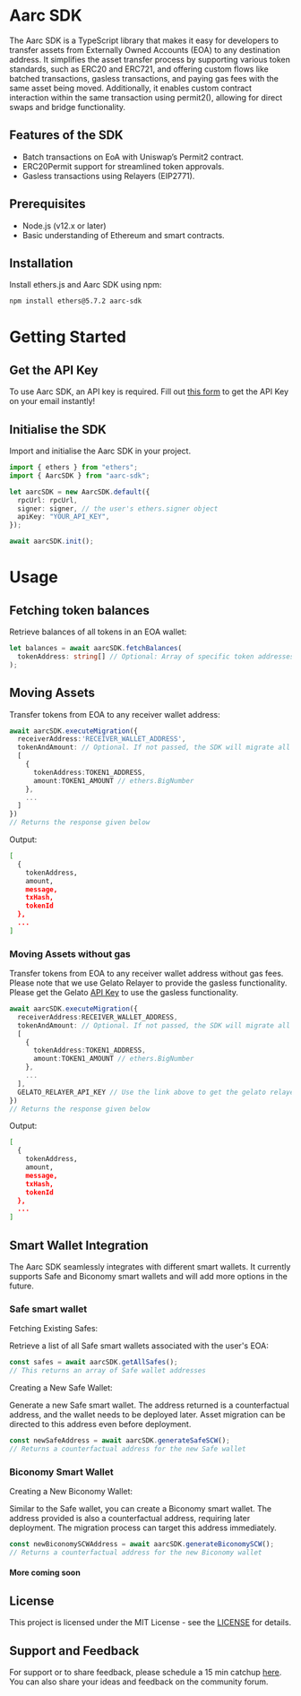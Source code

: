 # Aarc SDK

The Aarc SDK is a TypeScript library that makes it easy for developers to transfer assets from Externally Owned Accounts (EOA) to any destination address. It simplifies the asset transfer process by supporting various token standards, such as ERC20 and ERC721, and offering custom flows like batched transactions, gasless transactions, and paying gas fees with the same asset being moved. Additionally, it enables custom contract interaction within the same transaction using permit2(), allowing for direct swaps and bridge functionality.

## Features of the SDK

- Batch transactions on EoA with Uniswap’s Permit2 contract.
- ERC20Permit support for streamlined token approvals.
- Gasless transactions using Relayers (EIP2771).

## Prerequisites
- Node.js (v12.x or later)
- Basic understanding of Ethereum and smart contracts.

## Installation
Install ethers.js and Aarc SDK using npm:
```bash
npm install ethers@5.7.2 aarc-sdk
```

# Getting Started

## Get the API Key

To use Aarc SDK, an API key is required. Fill out [this form](https://rebrand.ly/aarc-dashboard) to get the API Key on your email instantly!

## Initialise the SDK

Import and initialise the Aarc SDK in your project.

```typescript
import { ethers } from "ethers";
import { AarcSDK } from "aarc-sdk";

let aarcSDK = new AarcSDK.default({
  rpcUrl: rpcUrl,
  signer: signer, // the user's ethers.signer object
  apiKey: "YOUR_API_KEY",
});

await aarcSDK.init();
```

# Usage

## Fetching token balances

Retrieve balances of all tokens in an EOA wallet:

```typescript
let balances = await aarcSDK.fetchBalances(
  tokenAddress: string[] // Optional: Array of specific token addresses
);
```

## Moving Assets

Transfer tokens from EOA to any receiver wallet address:

```typescript
await aarcSDK.executeMigration({
  receiverAddress:'RECEIVER_WALLET_ADDRESS',
  tokenAndAmount: // Optional. If not passed, the SDK will migrate all the tokens of the wallet
  [   
    {
      tokenAddress:TOKEN1_ADDRESS,
      amount:TOKEN1_AMOUNT // ethers.BigNumber
    },
    ...
  ]
})
// Returns the response given below
```

Output:
```bash
[
  {
    tokenAddress,
    amount,
    message,
    txHash,
    tokenId
  },
  ...
]
```

### Moving Assets without gas

Transfer tokens from EOA to any receiver wallet address without gas fees. Please note that we use Gelato Relayer to provide the gasless functionality. Please get the Gelato [API Key](https://docs.gelato.network/developer-services/relay/payment-and-fees/1balance-and-relay) to use the gasless functionality.

```typescript
await aarcSDK.executeMigration({
  receiverAddress:RECEIVER_WALLET_ADDRESS,
  tokenAndAmount: // Optional. If not passed, the SDK will migrate all the tokens of the wallet
  [   
    {
      tokenAddress:TOKEN1_ADDRESS,
      amount:TOKEN1_AMOUNT // ethers.BigNumber
    },
    ...
  ],
  GELATO_RELAYER_API_KEY // Use the link above to get the gelato relayer key
})
// Returns the response given below
```

Output:
```bash
[
  {
    tokenAddress,
    amount,
    message,
    txHash,
    tokenId
  },
  ...
]
```

## Smart Wallet Integration
The Aarc SDK seamlessly integrates with different smart wallets. It currently supports Safe and Biconomy smart wallets and will add more options in the future.

### Safe smart wallet

Fetching Existing Safes:

Retrieve a list of all Safe smart wallets associated with the user's EOA:
```typescript
const safes = await aarcSDK.getAllSafes();
// This returns an array of Safe wallet addresses
```

Creating a New Safe Wallet:

Generate a new Safe smart wallet. The address returned is a counterfactual address, and the wallet needs to be deployed later. Asset migration can be directed to this address even before deployment.
```typescript
const newSafeAddress = await aarcSDK.generateSafeSCW();
// Returns a counterfactual address for the new Safe wallet
```

### Biconomy Smart Wallet
Creating a New Biconomy Wallet:

Similar to the Safe wallet, you can create a Biconomy smart wallet. The address provided is also a counterfactual address, requiring later deployment. The migration process can target this address immediately.
```typescript
const newBiconomySCWAddress = await aarcSDK.generateBiconomySCW();
// Returns a counterfactual address for the new Biconomy wallet
```

#### More coming soon

## License
This project is licensed under the MIT License - see the [LICENSE](./LICENSE.md) for details.

## Support and Feedback
For support or to share feedback, please schedule a 15 min catchup [here](https://calendly.com/arihant-aarc/15min). You can also share your ideas and feedback on the community forum.

